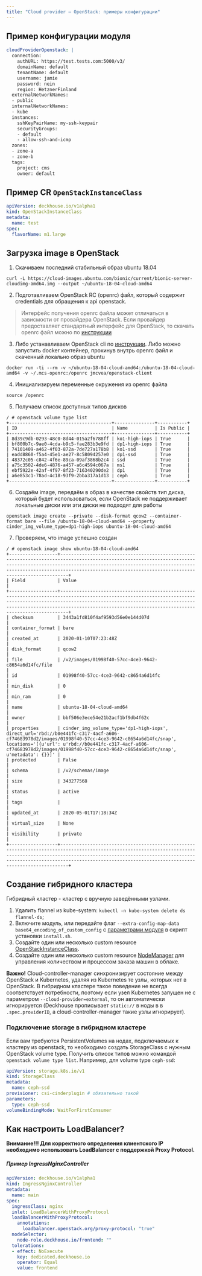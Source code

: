```yaml
---
title: "Сloud provider — OpenStack: примеры конфигурации"
---
```


## Пример конфигурации модуля

```yaml
cloudProviderOpenstack: |
  connection:
    authURL: https://test.tests.com:5000/v3/
    domainName: default
    tenantName: default
    username: jamie
    password: nein
    region: HetznerFinland
  externalNetworkNames:
  - public
  internalNetworkNames:
  - kube
  instances:
    sshKeyPairName: my-ssh-keypair
    securityGroups:
    - default
    - allow-ssh-and-icmp
  zones:
  - zone-a
  - zone-b
  tags:
    project: cms
    owner: default
```

## Пример CR `OpenStackInstanceClass`

```yaml
apiVersion: deckhouse.io/v1alpha1
kind: OpenStackInstanceClass
metadata:
  name: test
spec:
  flavorName: m1.large
```

## Загрузка image в OpenStack

1. Скачиваем последний стабильный образ ubuntu 18.04
```
curl -L https://cloud-images.ubuntu.com/bionic/current/bionic-server-cloudimg-amd64.img --output ~/ubuntu-18-04-cloud-amd64
```
2. Подготавливаем OpenStack RC (openrc) файл, который содержит credentials для обращения к api openstack.
> Интерфейс получения openrc файла может отличаться в зависмости от провайдера OpenStack. Если провайдер предоставляет
> стандартный интерфейс для OpenStack, то скачать openrc файл можно по [инструкции](https://docs.openstack.org/zh_CN/user-guide/common/cli-set-environment-variables-using-openstack-rc.html)
3. Либо устанавливаем OpenStack cli по [инструкции](https://docs.openstack.org/newton/user-guide/common/cli-install-openstack-command-line-clients.html).
   Либо можно запустить docker контейнер, прокинув внутрь openrc файл и скаченный локально образ ubuntu
```
docker run -ti --rm -v ~/ubuntu-18-04-cloud-amd64:/ubuntu-18-04-cloud-amd64 -v ~/.mcs-openrc:/openrc jmcvea/openstack-client
```
4. Инициализируем переменные окружения из openrc файла
```
source /openrc
```
5. Получаем список доступных типов дисков
```
/ # openstack volume type list
+--------------------------------------+---------------+-----------+
| ID                                   | Name          | Is Public |
+--------------------------------------+---------------+-----------+
| 8d39c9db-0293-48c0-8d44-015a2f6788ff | ko1-high-iops | True      |
| bf800b7c-9ae0-4cda-b9c5-fae283b3e9fd | dp1-high-iops | True      |
| 74101409-a462-4f03-872a-7de727a178b8 | ko1-ssd       | True      |
| eadd8860-f5a4-45e1-ae27-8c58094257e0 | dp1-ssd       | True      |
| 48372c05-c842-4f6e-89ca-09af3868b2c4 | ssd           | True      |
| a75c3502-4de6-4876-a457-a6c4594c067a | ms1           | True      |
| ebf5922e-42af-4f97-8f23-716340290de2 | dp1           | True      |
| a6e853c1-78ad-4c18-93f9-2bba317a1d13 | ceph          | True      |
+--------------------------------------+---------------+-----------+
```
6. Создаём image, передаём в образ в качестве свойств тип диска, который будет использоваться, если OpenStack не поддерживает локальные диски или эти диски не подходят для работы
```
openstack image create --private --disk-format qcow2 --container-format bare --file /ubuntu-18-04-cloud-amd64 --property cinder_img_volume_type=dp1-high-iops ubuntu-18-04-cloud-amd64
```
7. Проверяем, что image успешно создан
```
/ # openstack image show ubuntu-18-04-cloud-amd64
+------------------+-------------------------------------------------------------------------------------------------------------------------------------------------------------------------------------------------------------------------------------------------------------------------------------------+
| Field            | Value                                                                                                                                                                                                                                                                                    |
+------------------+-------------------------------------------------------------------------------------------------------------------------------------------------------------------------------------------------------------------------------------------------------------------------------------------+
| checksum         | 3443a1fd810f4af9593d56e0e144d07d                                                                                                                                                                                                                                                          |
| container_format | bare                                                                                                                                                                                                                                                                                      |
| created_at       | 2020-01-10T07:23:48Z                                                                                                                                                                                                                                                                      |
| disk_format      | qcow2                                                                                                                                                                                                                                                                                     |
| file             | /v2/images/01998f40-57cc-4ce3-9642-c8654a6d14fc/file                                                                                                                                                                                                                                      |
| id               | 01998f40-57cc-4ce3-9642-c8654a6d14fc                                                                                                                                                                                                                                                      |
| min_disk         | 0                                                                                                                                                                                                                                                                                         |
| min_ram          | 0                                                                                                                                                                                                                                                                                         |
| name             | ubuntu-18-04-cloud-amd64                                                                                                                                                                                                                                                                  |
| owner            | bbf506e3ece54e21b2acf1bf9db4f62c                                                                                                                                                                                                                                                          |
| properties       | cinder_img_volume_type='dp1-high-iops', direct_url='rbd://b0e441fc-c317-4acf-a606-cf74683978d2/images/01998f40-57cc-4ce3-9642-c8654a6d14fc/snap', locations='[{u'url': u'rbd://b0e441fc-c317-4acf-a606-cf74683978d2/images/01998f40-57cc-4ce3-9642-c8654a6d14fc/snap', u'metadata': {}}]' |
| protected        | False                                                                                                                                                                                                                                                                                     |
| schema           | /v2/schemas/image                                                                                                                                                                                                                                                                         |
| size             | 343277568                                                                                                                                                                                                                                                                                 |
| status           | active                                                                                                                                                                                                                                                                                    |
| tags             |                                                                                                                                                                                                                                                                                           |
| updated_at       | 2020-05-01T17:18:34Z                                                                                                                                                                                                                                                                      |
| virtual_size     | None                                                                                                                                                                                                                                                                                      |
| visibility       | private                                                                                                                                                                                                                                                                                   |
+------------------+-------------------------------------------------------------------------------------------------------------------------------------------------------------------------------------------------------------------------------------------------------------------------------------------+
```

## Создание гибридного кластера

Гибридный кластер - кластер с вручную заведёнными узлами.

1. Удалить flannel из kube-system: `kubectl -n kube-system delete ds flannel-ds`;
2. Включите модуль, или передайте флаг `--extra-config-map-data base64_encoding_of_custom_config` с [параметрами модуля](configuration.html#параметры) в скрипт установки `install.sh`.
3. Создайте один или несколько custom resource [OpenStackInstanceClass](cr.html#openstackinstanceclass).
4. Создайте один или несколько custom resource [NodeManager](/modules/040-node-manager/cr.html#nodegroup) для управления количеством и процессом заказа машин в облаке.

**Важно!** Cloud-controller-manager синхронизирует состояние между OpenStack и Kubernetes, удаляя из Kubernetes те узлы, которых нет в OpenStack. В гибридном кластере такое поведение не всегда соответствует потребности, поэтому если узел Kubernetes запущен не с параметром `--cloud-provider=external`, то он автоматически игнорируется (Deckhouse прописывает `static://` в ноды в в `.spec.providerID`, а cloud-controller-manager такие узлы игнорирует).

### Подключение storage в гибридном кластере

Если вам требуются PersistentVolumes на нодах, подключаемых к кластеру из openstack, то необходимо создать StorageClass с нужным OpenStack volume type. Получить список типов можно командой `openstack volume type list`.
Например, для volume type `ceph-ssd`:

```yaml
apiVersion: storage.k8s.io/v1
kind: StorageClass
metadata:
  name: ceph-ssd
provisioner: csi-cinderplugin # обязательно такой
parameters:
  type: ceph-ssd
volumeBindingMode: WaitForFirstConsumer
```

## Как настроить LoadBalancer?

**Внимание!!! Для корректного определения клиентского IP необходимо использовать LoadBalancer с поддержкой Proxy Protocol.**

##### Пример IngressNginxController

```yaml
apiVersion: deckhouse.io/v1alpha1
kind: IngressNginxController
metadata:
  name: main
spec:
  ingressClass: nginx
  inlet: LoadBalancerWithProxyProtocol
  loadBalancerWithProxyProtocol:
    annotations:
      loadbalancer.openstack.org/proxy-protocol: "true"
  nodeSelector:
    node-role.deckhouse.io/frontend: ""
  tolerations:
  - effect: NoExecute
    key: dedicated.deckhouse.io
    operator: Equal
    value: frontend
```
